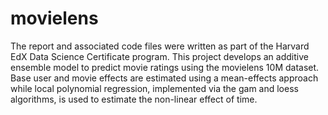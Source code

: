 # movielens
The report and associated code files were written as part of the Harvard EdX Data Science Certificate program. This project develops an additive ensemble model to predict movie ratings using the movielens 10M dataset. Base user and movie effects are estimated using a mean-effects approach while local polynomial regression, implemented via the gam and loess algorithms, is used to estimate the non-linear effect of time. 
